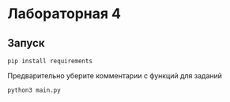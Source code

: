 # Лабораторная 4

## Запуск

```
pip install requirements
```

Предварительно уберите комментарии с функций для заданий

```
python3 main.py
```
